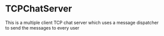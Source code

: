 # TCPChatServer
This is a multiple client TCP chat server which uses a message dispatcher to send the messages to every user
